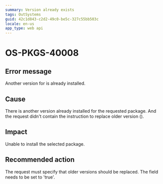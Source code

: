 ```yaml
---
summary: Version already exists
tags: OutSystems
guid: 42c1d843-c2d2-49c0-be5c-327c55bb503c
locale: en-us
app_type: web api
---
```


# OS-PKGS-40008

## Error message

Another version for <package> is already installed.

## Cause

There is another version already installed for the requested package.
And the request didn't contain the instruction to replace older version (<replaceApplicationVersion>).

## Impact

Unable to install the selected package.

## Recommended action

The request must specify that older versions should be replaced.
The field <replaceApplicationVersion> needs to be set to 'true'.

